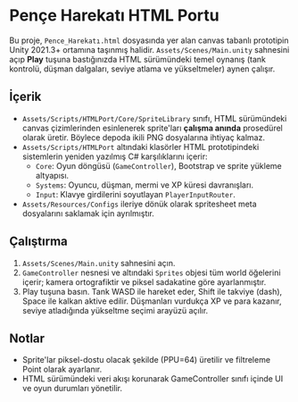 # Pençe Harekatı HTML Portu

Bu proje, `Pence_Harekatı.html` dosyasında yer alan canvas tabanlı prototipin Unity 2021.3+ ortamına taşınmış halidir. `Assets/Scenes/Main.unity` sahnesini açıp **Play** tuşuna bastığınızda HTML sürümündeki temel oynanış (tank kontrolü, düşman dalgaları, seviye atlama ve yükseltmeler) aynen çalışır.

## İçerik

- `Assets/Scripts/HTMLPort/Core/SpriteLibrary` sınıfı, HTML sürümündeki canvas çizimlerinden esinlenerek sprite'ları **çalışma anında** prosedürel olarak üretir. Böylece depoda ikili PNG dosyalarına ihtiyaç kalmaz.
- `Assets/Scripts/HTMLPort` altındaki klasörler HTML prototipindeki sistemlerin yeniden yazılmış C# karşılıklarını içerir:
  - `Core`: Oyun döngüsü (`GameController`), Bootstrap ve sprite yükleme altyapısı.
  - `Systems`: Oyuncu, düşman, mermi ve XP küresi davranışları.
  - `Input`: Klavye girdilerini soyutlayan `PlayerInputRouter`.
- `Assets/Resources/Configs` ileriye dönük olarak spritesheet meta dosyalarını saklamak için ayrılmıştır.

## Çalıştırma

1. `Assets/Scenes/Main.unity` sahnesini açın.
2. `GameController` nesnesi ve altındaki `Sprites` objesi tüm world öğelerini içerir; kamera ortografiktir ve piksel sadakatine göre ayarlanmıştır.
3. Play tuşuna basın. Tank WASD ile hareket eder, Shift ile takviye (dash), Space ile kalkan aktive edilir. Düşmanları vurdukça XP ve para kazanır, seviye atladığında yükseltme seçimi arayüzü açılır.

## Notlar

- Sprite'lar piksel-dostu olacak şekilde (PPU=64) üretilir ve filtreleme Point olarak ayarlanır.
- HTML sürümündeki veri akışı korunarak GameController sınıfı içinde UI ve oyun durumları yönetilir.
